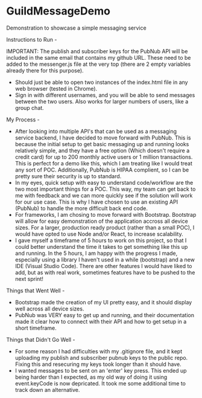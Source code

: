 # GuildMessageDemo
Demonstration to showcase a simple messaging service

Instructions to Run -

IMPORTANT: The publish and subscriber keys for the PubNub API will be included in the same email that contains my github URL. These need to be added to the messenger.js file at the very top (there are 2 empty variables already there for this purpose).

- Should just be able to open two instances of the index.html file in any web browser (tested in Chrome).
- Sign in with different usernames, and you will be able to send messages between the two users. Also works for larger numbers of users, like a group chat.

My Process -
- After looking into multiple API's that can be used as a messaging service backend, I have decided to move forward with PubNub. This is because the initial setup to get basic messaging up and running looks relatively simple, and they have a free option (Which doesn't require a credit card) for up to 200 monthly active users or 1 million transactions. This is perfect for a demo like this, which I am treating like I would treat any sort of POC. Additionally, PubNub is HIPAA complient, so I can be pretty sure their security is up to standard.
- In my eyes, quick setup with easy to understand code/workflow are the two most important things for a POC. This way, my team can get back to me with feedback and we can more quickly see if the solution will work for our use case. This is why I have chosen to use an existing API (PubNub) to handle the more difficult back end code.
- For frameworks, I am chosing to move forward with Bootstrap. Bootstrap will allow for easy demonstration of the application accross all device sizes. For a larger, production ready product (rather than a small POC), I would have opted to use Node and/or React, to increase scalability.
- I gave myself a timeframe of 5 hours to work on this project, so that I could better understand the time it takes to get something like this up and running. In the 5 hours, I am happy with the progress I made, especially using a library I haven't used in a while (bootstrap) and a new IDE (Visual Studio Code). There are other features I would have liked to add, but as with real work, sometimes features have to be pushed to the next sprint!

Things that Went Well -
- Bootstrap made the creation of my UI pretty easy, and it should display well across all device sizes.
- PubNub was VERY easy to get up and running, and their documentation made it clear how to connect with their API and how to get setup in a short timeframe.


Things that Didn't Go Well -
- For some reason I had difficulties with my .gitignore file, and it kept uploading my publish and subscriber pubnub keys to the public repo. Fixing this and resecuring my keys took longer than it should have.
- I wanted messages to be sent on an 'enter' key press. This ended up being harder than I expected, as my old way of doing it using event.keyCode is now depricated. It took me some additional time to track down an alternative.
